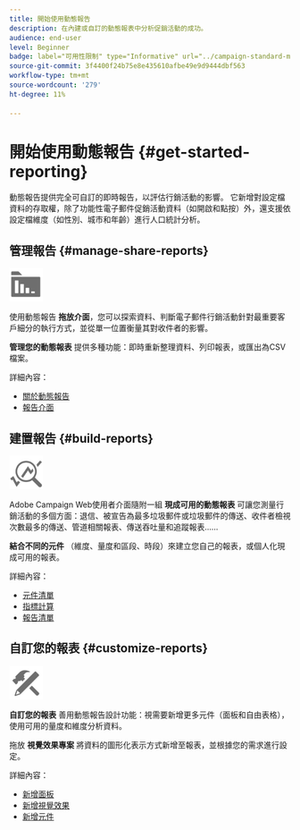 ```yaml
---
title: 開始使用動態報告
description: 在內建或自訂的動態報表中分析促銷活動的成功。
audience: end-user
level: Beginner
badge: label="可用性限制" type="Informative" url="../campaign-standard-migration-home.md" tooltip="僅限Campaign Standard已移轉的使用者"
source-git-commit: 3f4400f24b75e8e435610afbe49e9d9444dbf563
workflow-type: tm+mt
source-wordcount: '279'
ht-degree: 11%

---
```


# 開始使用動態報告 {#get-started-reporting}

動態報告提供完全可自訂的即時報告，以評估行銷活動的影響。 它新增對設定檔資料的存取權，除了功能性電子郵件促銷活動資料（如開啟和點按）外，還支援依設定檔維度（如性別、城市和年齡）進行人口統計分析。

## 管理報告 {#manage-share-reports}

<img src="assets/do-not-localize/icon_manage.svg" width="60px">

使用動態報告 **拖放介面**，您可以探索資料、判斷電子郵件行銷活動針對最重要客戶細分的執行方式，並從單一位置衡量其對收件者的影響。

**管理您的動態報表** 提供多種功能：即時重新整理資料、列印報表，或匯出為CSV檔案。

詳細內容：

* [關於動態報告](about-dynamic-reports.md)
* [報告介面](reporting-interface.md)

## 建置報告 {#build-reports}

<img src="assets/do-not-localize/icon_build.svg" width="60px">

Adobe Campaign Web使用者介面隨附一組 **現成可用的動態報表** 可讓您測量行銷活動的多個方面：退信、被宣告為最多垃圾郵件或垃圾郵件的傳送、收件者檢視次數最多的傳送、管道相關報表、傳送吞吐量和追蹤報表……

**結合不同的元件** （維度、量度和區段、時段）來建立您自己的報表，或個人化現成可用的報表。

詳細內容：

* [元件清單](list-of-components.md)
* [指標計算](indicator-calculation.md)
* [報告清單](defining-the-report-period.md)

## 自訂您的報表 {#customize-reports}

<img src="assets/do-not-localize/icon_customize.svg" width="60px">

**自訂您的報表** 善用動態報告設計功能：視需要新增更多元件（面板和自由表格），使用可用的量度和維度分析資料。

拖放 **視覺效果專案** 將資料的圖形化表示方式新增至報表，並根據您的需求進行設定。

詳細內容：

* [新增面板](adding-panels.md)
* [新增視覺效果](adding-visualizations.md)
* [新增元件](adding-components.md)

